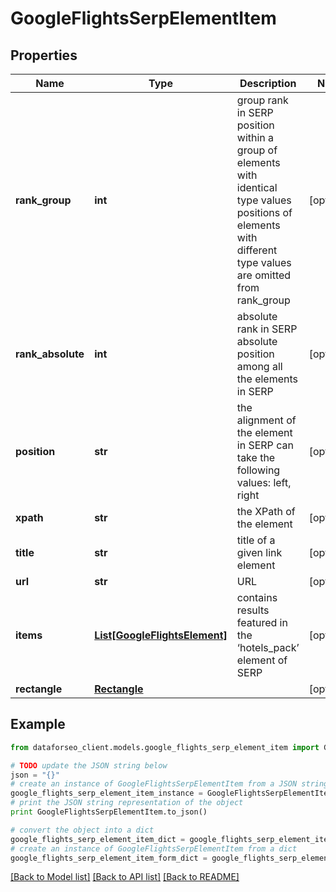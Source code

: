 # GoogleFlightsSerpElementItem


## Properties

Name | Type | Description | Notes
------------ | ------------- | ------------- | -------------
**rank_group** | **int** | group rank in SERP position within a group of elements with identical type values positions of elements with different type values are omitted from rank_group | [optional] 
**rank_absolute** | **int** | absolute rank in SERP absolute position among all the elements in SERP | [optional] 
**position** | **str** | the alignment of the element in SERP can take the following values: left, right | [optional] 
**xpath** | **str** | the XPath of the element | [optional] 
**title** | **str** | title of a given link element | [optional] 
**url** | **str** | URL | [optional] 
**items** | [**List[GoogleFlightsElement]**](GoogleFlightsElement.md) | contains results featured in the ‘hotels_pack’ element of SERP | [optional] 
**rectangle** | [**Rectangle**](Rectangle.md) |  | [optional] 

## Example

```python
from dataforseo_client.models.google_flights_serp_element_item import GoogleFlightsSerpElementItem

# TODO update the JSON string below
json = "{}"
# create an instance of GoogleFlightsSerpElementItem from a JSON string
google_flights_serp_element_item_instance = GoogleFlightsSerpElementItem.from_json(json)
# print the JSON string representation of the object
print GoogleFlightsSerpElementItem.to_json()

# convert the object into a dict
google_flights_serp_element_item_dict = google_flights_serp_element_item_instance.to_dict()
# create an instance of GoogleFlightsSerpElementItem from a dict
google_flights_serp_element_item_form_dict = google_flights_serp_element_item.from_dict(google_flights_serp_element_item_dict)
```
[[Back to Model list]](../README.md#documentation-for-models) [[Back to API list]](../README.md#documentation-for-api-endpoints) [[Back to README]](../README.md)


